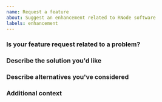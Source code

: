 ```yaml
---
name: Request a feature
about: Suggest an enhancement related to RNode software
labels: enhancement
---
```


<!-- For RChain platform improvements, you can consider open an issue on
     RChain Improvement Proposals repository https://github.com/rchain/rchip-proposals/issues. -->

<!-- Please answer these questions before submitting a feature request. -->

### Is your feature request related to a problem?
<!-- A clear and concise description of what the problem is. Ex. I'm always frustrated when [...] -->

### Describe the solution you'd like
<!-- A clear and concise description of what you want to happen. -->

### Describe alternatives you've considered
<!-- A clear and concise description of any alternative solutions or features you've considered. -->

### Additional context
<!-- Add any other context about the feature request here. -->
